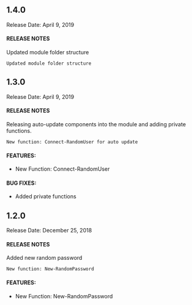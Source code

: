 ## 1.4.0

Release Date: April 9, 2019

#### RELEASE NOTES

Updated module folder structure

```
Updated module folder structure
```

## 1.3.0

Release Date: April 9, 2019

#### RELEASE NOTES

Releasing auto-update components into the module and adding private functions.

```
New function: Connect-RandomUser for auto update
```

#### FEATURES:

- New Function: Connect-RandomUser

#### BUG FIXES:

- Added private functions


## 1.2.0

Release Date: December 25, 2018

#### RELEASE NOTES

Added new random password

```
New function: New-RandomPassword 
```
#### FEATURES:

- New Function: New-RandomPassword

